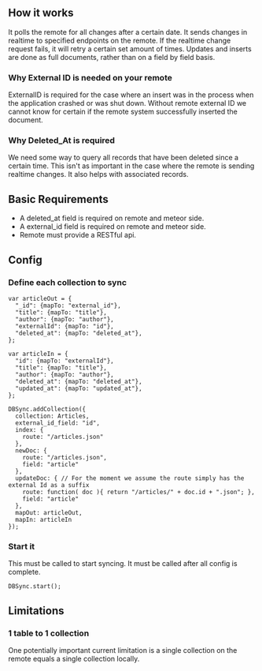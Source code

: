 ## How it works

It polls the remote for all changes after a certain date.  It sends changes in realtime to specified endpoints on the remote.  If the realtime change request fails, it will retry a certain set amount of times.  Updates and inserts are done as full documents, rather than on a field by field basis.

### Why External ID is needed on your remote

ExternalID is required for the case where an insert was in the process when the application crashed or was shut down.  Without remote external ID we cannot know for certain if the remote system successfully inserted the document.

### Why Deleted_At is required

We need some way to query all records that have been deleted since a certain time.  This isn't as important in the case where the remote is sending realtime changes.  It also helps with associated records.

## Basic Requirements

- A deleted_at field is required on remote and meteor side.
- A external_id field is required on remote and meteor side.
- Remote must provide a RESTful api.

## Config

### Define each collection to sync

    var articleOut = {
      "_id": {mapTo: "external_id"},
      "title": {mapTo: "title"},
      "author": {mapTo: "author"},
      "externalId": {mapTo: "id"},
      "deleted_at": {mapTo: "deleted_at"},
    };

    var articleIn = {
      "id": {mapTo: "externalId"},
      "title": {mapTo: "title"},
      "author": {mapTo: "author"},
      "deleted_at": {mapTo: "deleted_at"},
      "updated_at": {mapTo: "updated_at"},
    };

    DBSync.addCollection({ 
      collection: Articles, 
      external_id_field: "id",
      index: {
        route: "/articles.json"
      },
      newDoc: {
        route: "/articles.json",
        field: "article"
      },
      updateDoc: { // For the moment we assume the route simply has the external Id as a suffix
        route: function( doc ){ return "/articles/" + doc.id + ".json"; },
        field: "article"
      },
      mapOut: articleOut, 
      mapIn: articleIn
    });


### Start it

This must be called to start syncing.  It must be called after all config is complete.

    DBSync.start();


## Limitations

### 1 table to 1 collection

One potentially important current limitation is a single collection on the remote equals a single collection locally.

